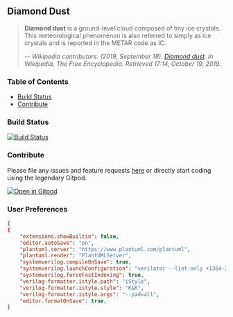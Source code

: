 ## Diamond Dust

>**Diamond dust** is a ground-level cloud composed of tiny ice crystals. This meteorological phenomenon is also referred to simply as ice crystals and is reported in the METAR code as IC.
>
>-- <cite>Wikipedia contributors. (2019, September 18). [Diamond dust](https://en.wikipedia.org/w/index.php?title=Diamond_dust&oldid=916330765). In _Wikipedia, The Free Encyclopedia_. Retrieved 17:14, October 19, 2019.</cite>

### Table of Contents
* [Build Status](#build-status)
* [Contribute](#contribute)

### Build Status
<a href="https://actions-badge.atrox.dev/soerensofke/DiamondDust/goto?ref=master"><img alt="Build Status" src="https://img.shields.io/endpoint.svg?url=https%3A%2F%2Factions-badge.atrox.dev%2Fsoerensofke%2FDiamondDust%2Fbadge%3Fref%3Dmaster&style=flat-square" /></a>

### Contribute
Please file any issues and feature requests [here](https://github.com/soerensofke/DiamondDust/issues) or directly start coding using the legendary Gitpod.

[![Open in Gitpod](https://gitpod.io/button/open-in-gitpod.svg)](https://gitpod.io#https://github.com/soerensofke/DiamondDust)

### User Preferences
```json
{
{
    "extensions.showBuiltin": false,
    "editor.autoSave": "on",
    "plantuml.server": "https://www.plantuml.com/plantuml",
    "plantuml.render": "PlantUMLServer",
    "systemverilog.compileOnSave": true,
    "systemverilog.launchConfiguration": "verilator --lint-only +1364-2005ext+v -Wall --Wno-BLKSEQ --relative-includes -I/workspace/DiamondDust/utilities/verilatorLintShare",
    "systemverilog.forceFastIndexing": true,
    "verilog-formatter.istyle.path": "iStyle",
    "verilog-formatter.istyle.style": "K&R",
    "verilog-formatter.istyle.args": "--pad=all",
    "editor.formatOnSave": true,
}
```